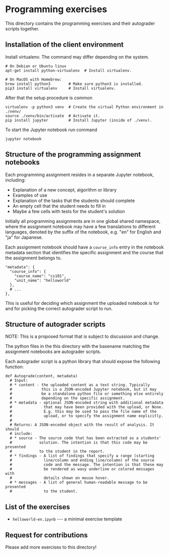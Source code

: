 # Programming exercises

This directory contains the programming exercises and their autograder scripts
together.

## Installation of the client environment

Install virtualenv. The command may differ depending on the system.

    # On Debian or Ubuntu linux
    apt-get install python-virtualenv  # Install virtualenv.

    # On MacOS with Homebrew:
    brew install python3        # Make sure python3 is installed.
    pip3 install virtualenv     # Install virtualenv.

After that the setup procedure is common

    virtualenv -p python3 venv  # Create the virtual Python environment in ./venv/
    source ./venv/bin/activate  # Activate it.
    pip install jupyter         # Install Jupyter (inside of ./venv).

To start the Jupyter notebook run command

    jupyter notebook

## Structure of the programming assignment notebooks

Each programming assignment resides in a separate Jupyter notebook, including:

*   Explanation of a new concept, algorithm or library
*   Examples of use
*   Explanation of the tasks that the students should complete
*   An empty cell that the student needs to fill in
*   Maybe a few cells with tests for the student's solution

Initially all programming assignments are in one global shared namespace, where
the assignment notebook may have a few translations to different languages,
denoted by the suffix of the notebook, e.g. "en" for English and "ja" for
Japanese.

Each assignment notebook should have a `course_info` entry in the notebook
metadata section that identifies the specific assignment and the course that the
assignment belongs to.

    "metadata": {
      "course_info": {
        "course_name": "cs101",
        "unit_name": "helloworld"
      },
      # ...
    },

This is useful for deciding which assignment the uploaded notebook is for and
for picking the correct autograder script to run.

## Structure of autograder scripts

NOTE: This is a proposed format that is subject to discussion and change.

The python files in the this directory with the basename matching the assignment
notebooks are autograder scripts.

Each autograder script is a python library that should expose the following
function:

    def Autograde(content, metadata)
      # Input:
      # * content - the uploaded content as a text string. Typically
      #             this is a JSON-encoded Jupyter notebook, but it may
      #             be a standalone python file or something else entirely
      #             depending on the specific assignment.
      # * metadata - optional JSON-encoded string with additional metadata
      #              that may have been provided with the upload, or None.
      #              E.g. this may be used to pass the file name of the
      #              upload, or to specify the assignment name explicitly.
      #
      # Returns: A JSON-encoded object with the result of analysis. It should
      # include:
      # * source - The source code that has been extracted as a students'
      #            solution. The intention is that this code may be presented
      #            to the student in the report.
      # * findings - A list of findings that specify a range (starting
      #              line/column and ending line/column) of the source
      #              code and the message. The intention is that these may
      #              be rendered as wavy underline or colored messages with
      #              details shown on mouse hover.
      # * messages - A list of general human-readable message to be presented
      #              to the student.

## List of the exercises

*   `helloworld-en.ipynb` --- a minimal exercise template

## Request for contributions

Please add more exercises to this directory!

